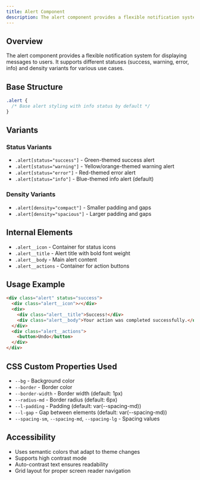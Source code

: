 ```yaml
---
title: Alert Component
description: The alert component provides a flexible notification system for displaying messages to users. It supports different statuses (success, warning, error, info) and
---
```


## Overview
The alert component provides a flexible notification system for displaying messages to users. It supports different statuses (success, warning, error, info) and density variants for various use cases.

## Base Structure
```css
.alert {
  /* Base alert styling with info status by default */
}
```

## Variants

### Status Variants
- `.alert[status="success"]` - Green-themed success alert
- `.alert[status="warning"]` - Yellow/orange-themed warning alert
- `.alert[status="error"]` - Red-themed error alert
- `.alert[status="info"]` - Blue-themed info alert (default)

### Density Variants
- `.alert[density="compact"]` - Smaller padding and gaps
- `.alert[density="spacious"]` - Larger padding and gaps

## Internal Elements
- `.alert__icon` - Container for status icons
- `.alert__title` - Alert title with bold font weight
- `.alert__body` - Main alert content
- `.alert__actions` - Container for action buttons

## Usage Example
```html
<div class="alert" status="success">
  <div class="alert__icon">✓</div>
  <div>
    <div class="alert__title">Success!</div>
    <div class="alert__body">Your action was completed successfully.</div>
  </div>
  <div class="alert__actions">
    <button>Undo</button>
  </div>
</div>
```

## CSS Custom Properties Used
- `--bg` - Background color
- `--border` - Border color
- `--border-width` - Border width (default: 1px)
- `--radius-md` - Border radius (default: 6px)
- `--l-padding` - Padding (default: var(--spacing-md))
- `--l-gap` - Gap between elements (default: var(--spacing-md))
- `--spacing-sm`, `--spacing-md`, `--spacing-lg` - Spacing values

## Accessibility
- Uses semantic colors that adapt to theme changes
- Supports high contrast mode
- Auto-contrast text ensures readability
- Grid layout for proper screen reader navigation